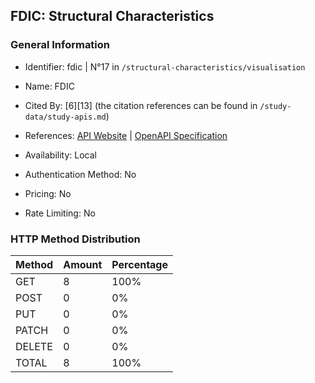 ## FDIC: Structural Characteristics

### General Information

- Identifier: fdic | N°17 in `/structural-characteristics/visualisation`

- Name: FDIC

- Cited By: [6][13] (the citation references can be found in `/study-data/study-apis.md`)

- References: [API Website](https://github.com/ContinuityControl/fdic) | [OpenAPI Specification](https://www.postman.com/api-evangelist/federal-deposit-insurance-corporation-fdic/collection/ddi8s3a/fdic-bank-data-api-beta)

- Availability: Local

- Authentication Method: No

- Pricing: No

- Rate Limiting: No

### HTTP Method Distribution

| Method | Amount | Percentage |
|--------|--------|------------|
| GET | 8 | 100% |
| POST | 0 | 0% |
| PUT | 0 | 0% |
| PATCH | 0 | 0% |
| DELETE | 0 | 0% |
| TOTAL | 8 | 100% |
